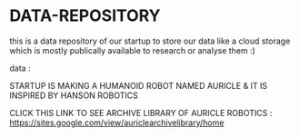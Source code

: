 # DATA-REPOSITORY
this is a data repository of our startup to store our data like a cloud storage which is mostly publically available to research or analyse them :) 


data : 

STARTUP IS MAKING A HUMANOID ROBOT NAMED AURICLE & IT IS INSPIRED BY HANSON ROBOTICS


CLICK THIS LINK TO SEE ARCHIVE LIBRARY OF AURICLE ROBOTICS : https://sites.google.com/view/auriclearchivelibrary/home
